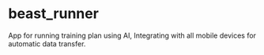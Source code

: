 # beast_runner
App for running training plan using AI, Integrating with all mobile devices for automatic data transfer.
